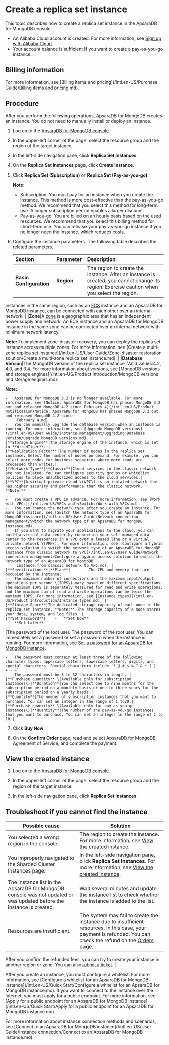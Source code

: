 # Create a replica set instance

This topic describes how to create a replica set instance in the ApsaraDB for MongoDB console.

-   An Alibaba Cloud account is created. For more information, see [Sign up with Alibaba Cloud](https://www.alibabacloud.com/help/zh/doc-detail/50482.htm).
-   Your account balance is sufficient if you want to create a pay-as-you-go instance.

## Billing information

For more information, see [Billing items and pricing](/intl.en-US/Purchase Guide/Billing items and pricing.md).

## Procedure

After you perform the following operations, ApsaraDB for MongoDB creates an instance. You do not need to manually install or deploy an instance.

1.  Log on to the [ApsaraDB for MongoDB console](https://mongodb.console.aliyun.com/).

2.  In the upper-left corner of the page, select the resource group and the region of the target instance.

3.  In the left-side navigation pane, click **Replica Set Instances**.

4.  On the **Replica Set Instances** page, click **Create Instance**.

5.  Click **Replica Set \(Subscription\)** or **Replica Set \(Pay-as-you-go\)**.

    **Note:**

    -   Subscription: You must pay for an instance when you create the instance. This method is more cost-effective than the pay-as-you-go method. We recommend that you select this method for long-term use. A longer subscription period enables a larger discount.
    -   Pay-as-you-go: You are billed on an hourly basis based on the used resources. We recommend that you select this billing method for short-term use. You can release your pay-as-you-go instance if you no longer need the instance, which reduces costs.
6.  Configure the instance parameters. The following table describes the related parameters.

    |Section|Parameter|Description|
    |:------|:--------|:----------|
    |**Basic Configuration**|**Region**|The region to create the instance. After an instance is created, you cannot change its region. Exercise caution when you select the region.

Instances in the same region, such as an [ECS](~~25367~~) instance and an ApsaraDB for MongoDB instance, can be connected with each other over an internal network. |
    |**Zone**|A [zone](~~40654~~) is a geographic area that has an independent power supply and network. An ECS instance and an ApsaraDB for MongoDB instance in the same zone can be connected over an internal network with minimum network latency.

**Note:** To implement zone-disaster recovery, you can deploy the replica set instance across multiple zones. For more information, see [Create a multi-zone replica set instance](/intl.en-US/User Guide/Zone-disaster restoration solution/Create a multi-zone replica set instance.md). |
    |**Database Version**|The MongoDB version of the replica set instance. Valid values:4.2, 4.0, and 3.4. For more information about versions, see [MongoDB versions and storage engines](/intl.en-US/Product Introduction/MongoDB versions and storage engines.md).

**Note:**

    -   ApsaraDB for MongoDB 3.2 is no longer available. For more information, see [Notice: ApsaraDB for MongoDB has phased MongoDB 3.2 out and released MongoDB 4.2 since February 4](/intl.en-US/Product Notification/Notice: ApsaraDB for MongoDB has phased MongoDB 3.2 out and released MongoDB 4.2 since
         February 4.md).
    -   You can manually upgrade the database version when an instance is running. For more information, see [Upgrade MongoDB versions](/intl.en-US/User Guide/Instance management/Upgrading Database Version/Upgrade MongoDB versions.md). |
    |**Storage Engine**|The storage engine of the instance, which is set to **WiredTiger**. |
    |**Replication Factor**|The number of nodes in the replica set instance. Select the number of nodes on demand. For example, you can select more nodes for business scenarios where more reads are processed than writes.|
    |**Network Type**|**Classic**|Cloud services in the classic network are not isolated. You can configure security groups or whitelist policies to block unauthorized access to the cloud services.|
    |**VPC**|A virtual private cloud \(VPC\) is an isolated network that has higher security and performance than the classic network. **Note:**

    -   You must create a VPC in advance. For more information, see [Work with VPCs](/intl.en-US/VPCs and vSwitchs/Work with VPCs.md).
    -   You can change the network type after you create an instance. For more information, see [Switch the network type of an ApsaraDB for MongoDB instance](/intl.en-US/User Guide/Network connection management/Switch the network type of an ApsaraDB for MongoDB instance.md).
    -   If you want to migrate your applications to the cloud, you can build a virtual data center by connecting your self-managed data center to the resources in a VPC over a leased line or a virtual private network \(VPN\). For more information, see [Configure a hybrid access solution to switch the network type of an ApsaraDB for MongoDB instance from classic network to VPC](/intl.en-US/User Guide/Network connection management/Configure a hybrid access solution to switch the network type of an ApsaraDB for MongoDB
         instance from classic network to VPC.md). |
    |**Specifications**|**Plan**|    -   The CPU and memory that are occupied by the instance.
    -   The maximum number of connections and the maximum input/output operations per second \(IOPS\) vary based on different specifications. The maximum IOPS is separately measured for read and write operations, and the maximum sum of read and write operations can be twice the maximum IOPS. For more information, see [Instance types](/intl.en-US/Product Introduction/Instance types.md). |
    |**Storage Space**|The dedicated storage capacity of each node in the replica set instance. **Note:** The storage capacity of a node stores your data, system, and log files. |
    |**Set Password**|    -   **Set Now**
    -   **Set Later**
|The password of the root user. The password of the root user. You can immediately set a password or set a password when the instance is running. For more information, see [Set a password for an ApsaraDB for MongoDB instance]().

    -   The password must contain at least three of the following character types: uppercase letters, lowercase letters, digits, and special characters. Special characters include `! @ # $ % ^ & * ( ) _ + - =`
    -   The password must be 8 to 32 characters in length. |
    |**Purchase quantity** \(Available only for subscription instances\)|**Duration**|You can select one to nine months for the subscription period on a monthly basis,or one to three years for the subscription period on a yearly basis.|
    |**Quantity**|The number of subscription instances that you want to purchase. You can set an integer in the range of 1 to20.|
    |**Purchase quantity** \(Available only for pay-as-you-go instances\)|**Quantity**|The number of the pay-as-you-go instances that you want to purchase. You can set an integer in the range of 1 to 10.|

7.  Click **Buy Now**.

8.  On the **Confirm Order** page, read and select ApsaraDB for MongoDB Agreement of Service, and complete the payment.


## View the created instance

1.  Log on to the [ApsaraDB for MongoDB console](https://mongodb.console.aliyun.com/).

2.  In the upper-left corner of the page, select the resource group and the region of the target instance.

3.  In the left-side navigation pane, click **Replica Set Instances**.


## Troubleshoot if you cannot find the instance

|Possible cause|Solution|
|--------------|--------|
|You selected a wrong region in the console.|The region to create the instance. For more information, see [View the created instance](#section_egw_cbh_blu).|
|You improperly navigated to the Sharded Cluster Instances page.|In the left-side navigation pane, click **Replica Set Instances**. For more information, see [View the created instance](#section_egw_cbh_blu).|
|The instance list in the ApsaraDB for MongoDB console was not updated or was updated before the instance is created.|Wait several minutes and update the instance list to check whether the instance is added to the list.|
|Resources are insufficient.|The system may fail to create the instance due to insufficient resources. In this case, your payment is refunded. You can check the refund on the [Orders](https://expense.console.aliyun.com/#/order/list/) page.

After you confirm the refunded fees, you can try to create your instance in another region or zone. You can also[submit a ticket](https://workorder-intl.console.aliyun.com/console.htm#/ticket/createIndex). |

After you create an instance, you must configure a whitelist. For more information, see [Configure a whitelist for an ApsaraDB for MongoDB instance](/intl.en-US/Quick Start/Configure a whitelist for an ApsaraDB for MongoDB instance.md). If you want to connect to the instance over the Internet, you must apply for a public endpoint. For more information, see [Apply for a public endpoint for an ApsaraDB for MongoDB instance](/intl.en-US/Quick Start/Apply for a public endpoint for an ApsaraDB for MongoDB instance.md).

For more information about instance connection methods and scenarios, see [Connect to an ApsaraDB for MongoDB instance](/intl.en-US/User Guide/Instance connection/Connect to an ApsaraDB for MongoDB instance.md).

